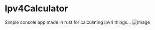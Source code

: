 # Ipv4Calculator
Simple console app made in rust for calculating ipv4 things...
![image](https://github.com/user-attachments/assets/e39d3199-1d07-4aa4-8d71-13cb77622a8d)
